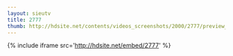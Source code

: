 ```yaml
---
layout: sieutv
title: 2777
thumb: http://hdsite.net/contents/videos_screenshots/2000/2777/preview_360p.mp4.jpg
---
```

{% include iframe src='http://hdsite.net/embed/2777' %}
 
